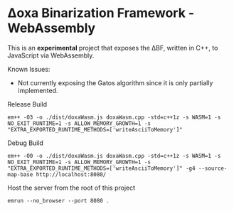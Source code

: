 # Δoxa Binarization Framework - WebAssembly

This is an **experimental** project that exposes the ΔBF, written in C++, to JavaScript via WebAssembly.

Known Issues:
* Not currently exposing the Gatos algorithm since it is only partially implemented.

Release Build
```
em++ -O3 -o ./dist/doxaWasm.js doxaWasm.cpp -std=c++1z -s WASM=1 -s NO_EXIT_RUNTIME=1 -s ALLOW_MEMORY_GROWTH=1 -s "EXTRA_EXPORTED_RUNTIME_METHODS=['writeAsciiToMemory']"
```

Debug Build
```
em++ -O0 -o ./dist/doxaWasm.js doxaWasm.cpp -std=c++1z -s WASM=1 -s NO_EXIT_RUNTIME=1 -s ALLOW_MEMORY_GROWTH=1 -s "EXTRA_EXPORTED_RUNTIME_METHODS=['writeAsciiToMemory']" -g4 --source-map-base http://localhost:8080/
```

Host the server from the root of this project
```
emrun --no_browser --port 8080 .
```